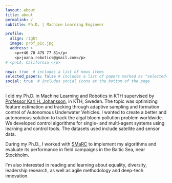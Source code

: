 ```yaml
---
layout: about
title: about
permalink: /
subtitle: Ph.D. | Machine Learning Engineer

profile:
  align: right
  image: prof_pic.jpg
  address: >
    <p>+46 70 479 77 81</p>
    <p>joana.robotics@gmail.com</p>
# <p>LA, California </p>

news: true  # includes a list of news items
selected_papers: false # includes a list of papers marked as "selected={true}"
social: true  # includes social icons at the bottom of the page
---
```


I did my Ph.D. in Machine Learning and Robotics in KTH supervised by <a href="https://people.kth.se/~kallej/" target="_blank">Professor Karl H. Johansson</a>, in KTH, Sweden.
The topic was optimizing feature estimation and tracking through adaptive sampling and formation control of Autonomous Underwater Vehicles. I wanted to create a better and autonomous solution to track the algal bloom pollution problem worldwide. We developed control algorithms for single- and multi-agent systems using learning and control tools. The datasets used include satellite and sensor data. 

During my Ph.D., I worked with <a href="https://smarc.se/" target="_blank">SMaRC</a> to implement my algorithms and evaluate its performance in field campaigns in the Baltic Sea, near Stockholm.

I'm also interested in reading and learning about equality, diversity, leadership research, as well as agile methodology and deep-tech innovation.


